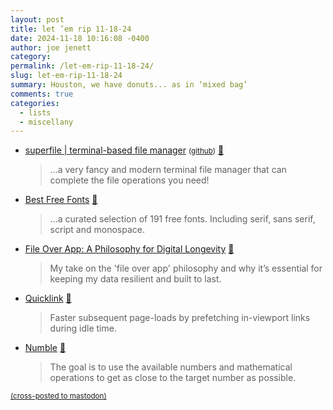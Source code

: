 ```yaml
---
layout: post
title: let ’em rip 11-18-24
date: 2024-11-18 10:16:08 -0400
author: joe jenett
category: 
permalink: /let-em-rip-11-18-24/
slug: let-em-rip-11-18-24
summary: Houston, we have donuts... as in ‘mixed bag’
comments: true
categories:
  - lists
  - miscellany
---
```

<ul class="links">
	<li><a title="superfile | terminal-based file manager" href="https://superfile.netlify.app/">superfile | terminal-based file manager</a> <small>(<a href="https://github.com/yorukot/superfile">github</a>)</small> <a title="source" href="https://pinboard.in/u:mikael">📌</a><blockquote><p>...a very fancy and modern terminal file manager that can complete the file operations you need!</p></blockquote></li>
	<li><a title="Best Free Fonts" href="https://bestfreefonts.com/">Best Free Fonts</a> <a title="source" href="https://pinboard.in/u:fileformat">📌</a><blockquote><p>...a curated selection of 191 free fonts. Including serif, sans serif, script and monospace.</p></blockquote></li>
	<li><a title="File Over App: A Philosophy for Digital Longevity | Rishikesh Sreehari" href="https://rishikeshs.com/file-over-app/">File Over App: A Philosophy for Digital Longevity</a> <a title="source" href="https://pinboard.in/u:bekishore">📌</a><blockquote><p>My take on the 'file over app' philosophy and why it’s essential for keeping my data resilient and built to last.</p></blockquote></li>
	<li><a title="Quicklink | instant next-page navigations" href="https://getquick.link/">Quicklink</a> <a title="source" href="https://pinboard.in/u:jshwlkr">📌</a><blockquote><p>Faster subsequent page-loads by prefetching in-viewport links during idle time.</p></blockquote></li>
	<li><a title="Numble" href="https://numble.game/">Numble</a> <a title="source" href="https://pinboard.in/u:tdjones">📌</a><blockquote><p>The goal is to use the available numbers and mathematical operations to get as close to the target number as possible.</p></blockquote></li>
</ul>
<a href="https://brid.gy/publish/mastodon"><small>(cross-posted to mastodon)</small></a>